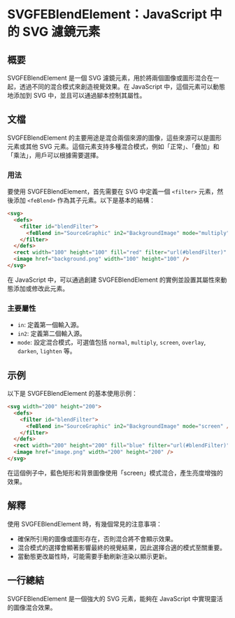 <!--
Meta Description: # SVGFEBlendElement：JavaScript 中的 SVG 濾鏡元素 ## 概要 SVGFEBlendElement 是一個 SVG 濾鏡元素，用於將兩個圖像或圖形混合在一起，透過不同的混合模式來創造視覺效果。在 JavaScript 中，這個元素可以動態地添加到 SVG 中，並且可...
Meta Keywords: svg, svgfeblendelement, filter, 200, width
-->

# SVGFEBlendElement：JavaScript 中的 SVG 濾鏡元素

## 概要
SVGFEBlendElement 是一個 SVG 濾鏡元素，用於將兩個圖像或圖形混合在一起，透過不同的混合模式來創造視覺效果。在 JavaScript 中，這個元素可以動態地添加到 SVG 中，並且可以通過腳本控制其屬性。

## 文檔
SVGFEBlendElement 的主要用途是混合兩個來源的圖像，這些來源可以是圖形元素或其他 SVG 元素。這個元素支持多種混合模式，例如「正常」、「疊加」和「乘法」，用戶可以根據需要選擇。

### 用法
要使用 SVGFEBlendElement，首先需要在 SVG 中定義一個 `<filter>` 元素，然後添加 `<feBlend>` 作為其子元素。以下是基本的結構：

```html
<svg>
  <defs>
    <filter id="blendFilter">
      <feBlend in="SourceGraphic" in2="BackgroundImage" mode="multiply" />
    </filter>
  </defs>
  <rect width="100" height="100" fill="red" filter="url(#blendFilter)" />
  <image href="background.png" width="100" height="100" />
</svg>
```

在 JavaScript 中，可以通過創建 SVGFEBlendElement 的實例並設置其屬性來動態添加或修改此元素。

### 主要屬性
- `in`: 定義第一個輸入源。
- `in2`: 定義第二個輸入源。
- `mode`: 設定混合模式，可選值包括 `normal`, `multiply`, `screen`, `overlay`, `darken`, `lighten` 等。

## 示例
以下是 SVGFEBlendElement 的基本使用示例：

```html
<svg width="200" height="200">
  <defs>
    <filter id="blendFilter">
      <feBlend in="SourceGraphic" in2="BackgroundImage" mode="screen" />
    </filter>
  </defs>
  <rect width="200" height="200" fill="blue" filter="url(#blendFilter)" />
  <image href="image.png" width="200" height="200" />
</svg>
```

在這個例子中，藍色矩形和背景圖像使用「screen」模式混合，產生亮度增強的效果。

## 解釋
使用 SVGFEBlendElement 時，有幾個常見的注意事項：
- 確保所引用的圖像或圖形存在，否則混合將不會顯示效果。
- 混合模式的選擇會顯著影響最終的視覺結果，因此選擇合適的模式至關重要。
- 當動態更改屬性時，可能需要手動刷新渲染以顯示更新。

## 一行總結
SVGFEBlendElement 是一個強大的 SVG 元素，能夠在 JavaScript 中實現靈活的圖像混合效果。